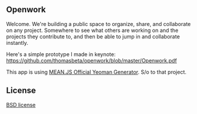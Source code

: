 ## Openwork 
Welcome. We're building a public space to organize, share, and collaborate on any project. Somewhere to see what others are working on and the projects they contribute to, and then be able to jump in and collaborate instantly.

Here's a simple prototype I made in keynote: https://github.com/thomasbeta/openwork/blob/master/Openwork.pdf

This app is using [MEAN.JS Official Yeoman Generator](http://meanjs.org/). S/o to that project.

## License

[BSD license](http://opensource.org/licenses/bsd-license.php)
